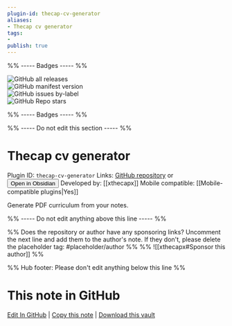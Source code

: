 ```yaml
---
plugin-id: thecap-cv-generator
aliases:
- Thecap cv generator
tags: 
- 
publish: true
---
```


%% ----- Badges ----- %%

![GitHub all releases](https://img.shields.io/github/downloads/xthecapx/thecap-cv-generator/total?color=573E7A&logo=github&style=for-the-badge)   
![GitHub manifest version](https://img.shields.io/github/manifest-json/v/xthecapx/thecap-cv-generator?color=573E7A&logo=github&style=for-the-badge)   
![GitHub issues by-label](https://img.shields.io/github/issues/xthecapx/thecap-cv-generator/help%20wanted?color=573E7A&logo=github&style=for-the-badge)   
![GitHub Repo stars](https://img.shields.io/github/stars/xthecapx/thecap-cv-generator?color=573E7A&logo=github&style=for-the-badge)

%% ----- Badges ----- %%

%% ----- Do not edit this section ----- %%

# Thecap cv generator

Plugin ID: `thecap-cv-generator`
Links: [GitHub repository](https://github.com/xthecapx/thecap-cv-generator) or [<button id=HH>Open in Obsidian</button>](obsidian://show-plugin?id=thecap-cv-generator)
Developed by: [[xthecapx]]
Mobile compatible: [[Mobile-compatible plugins|Yes]]

Generate PDF curriculum from your notes.

%% ----- Do not edit anything above this line ----- %% 

%% Does the repository or author have any sponsoring links? Uncomment the next line and add them to the author's note. If they don't, please delete the placeholder tag: #placeholder/author %%
%% ![[xthecapx#Sponsor this author]] %%

%% Hub footer: Please don't edit anything below this line %%

# This note in GitHub

<span class="git-footer">[Edit In GitHub](https://github.dev/obsidian-community/obsidian-hub/blob/main/02%20-%20Community%20Expansions/02.05%20All%20Community%20Expansions/Plugins/thecap-cv-generator.md "git-hub-edit-note") | [Copy this note](https://raw.githubusercontent.com/obsidian-community/obsidian-hub/main/02%20-%20Community%20Expansions/02.05%20All%20Community%20Expansions/Plugins/thecap-cv-generator.md "git-hub-copy-note") | [Download this vault](https://github.com/obsidian-community/obsidian-hub/archive/refs/heads/main.zip "git-hub-download-vault") </span>
